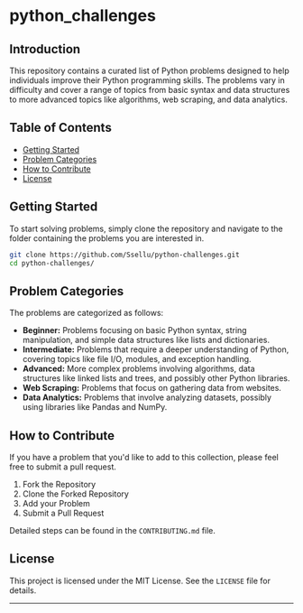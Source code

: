 # python_challenges

## Introduction

This repository contains a curated list of Python problems designed to help individuals improve their Python programming skills. The problems vary in difficulty and cover a range of topics from basic syntax and data structures to more advanced topics like algorithms, web scraping, and data analytics.

## Table of Contents

- [Getting Started](#getting-started)
- [Problem Categories](#problem-categories)
- [How to Contribute](#how-to-contribute)
- [License](#license)

## Getting Started

To start solving problems, simply clone the repository and navigate to the folder containing the problems you are interested in.

```bash
git clone https://github.com/Ssellu/python-challenges.git
cd python-challenges/
```

## Problem Categories

The problems are categorized as follows:

- **Beginner:** Problems focusing on basic Python syntax, string manipulation, and simple data structures like lists and dictionaries.
- **Intermediate:** Problems that require a deeper understanding of Python, covering topics like file I/O, modules, and exception handling.
- **Advanced:** More complex problems involving algorithms, data structures like linked lists and trees, and possibly other Python libraries.
- **Web Scraping:** Problems that focus on gathering data from websites.
- **Data Analytics:** Problems that involve analyzing datasets, possibly using libraries like Pandas and NumPy.

## How to Contribute

If you have a problem that you'd like to add to this collection, please feel free to submit a pull request.

1. Fork the Repository
2. Clone the Forked Repository
3. Add your Problem
4. Submit a Pull Request

Detailed steps can be found in the `CONTRIBUTING.md` file.

## License

This project is licensed under the MIT License. See the `LICENSE` file for details.

---
